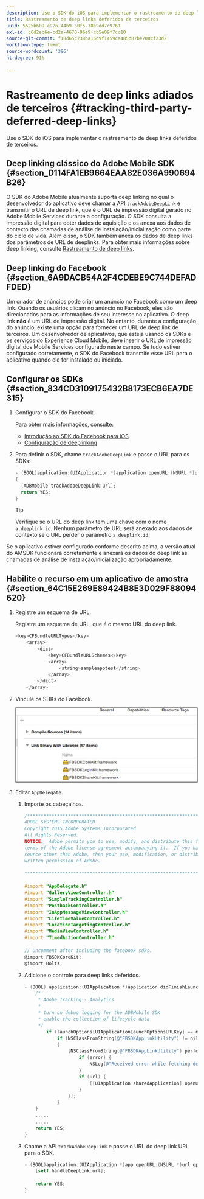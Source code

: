 ```yaml
---
description: Use o SDK do iOS para implementar o rastreamento de deep links deferidos de terceiros.
title: Rastreamento de deep links deferidos de terceiros
uuid: 5525b609-e926-44b9-b0f5-38e9dd7c9761
exl-id: c6d2ec6e-cd2a-4670-96e9-cb5e09f7cc10
source-git-commit: f18d65c738ba16d9f1459ca485d87be708cf23d2
workflow-type: tm+mt
source-wordcount: '396'
ht-degree: 91%

---
```


# Rastreamento de deep links adiados de terceiros {#tracking-third-party-deferred-deep-links}

Use o SDK do iOS para implementar o rastreamento de deep links deferidos de terceiros.

## Deep linking clássico do Adobe Mobile SDK {#section_D114FA1EB9664EAA82E036A990694B26}

O SDK do Adobe Mobile atualmente suporta deep linking no qual o desenvolvedor do aplicativo deve chamar a API `trackAdobeDeepLink` e transmitir o URL de deep link, que é o URL de impressão digital gerado no Adobe Mobile Services durante a configuração. O SDK consulta a impressão digital para obter dados de aquisição e os anexa aos dados de contexto das chamadas de análise de instalação/inicialização como parte do ciclo de vida. Além disso, o SDK também anexa os dados de deep links dos parâmetros de URL de deeplinks. Para obter mais informações sobre deep linking, consulte [Rastreamento de deep links](/help/ios/acquisition-main/tracking-deep-links/tracking-deep-links.md).

## Deep linking do Facebook {#section_6A9DACB54A2F4CDEBE9C744DEFADFDED}

Um criador de anúncios pode criar um anúncio no Facebook como um deep link. Quando os usuários clicam no anúncio no Facebook, eles são direcionados para as informações de seu interesse no aplicativo. O deep link **não** é um URL de impressão digital. No entanto, durante a configuração do anúncio, existe uma opção para fornecer um URL de deep link de terceiros. Um desenvolvedor de aplicativos, que esteja usando os SDKs e os serviços do Experience Cloud Mobile, deve inserir o URL de impressão digital dos Mobile Services configurado neste campo. Se tudo estiver configurado corretamente, o SDK do Facebook transmite esse URL para o aplicativo quando ele for instalado ou iniciado.

## Configurar os SDKs {#section_834CD3109175432B8173ECB6EA7DE315}

1. Configurar o SDK do Facebook.

   Para obter mais informações, consulte:

   * [Introdução ao SDK do Facebook para iOS](https://developers.facebook.com/docs/ios/getting-started)
   * [Configuração de deeplinking](https://developers.facebook.com/docs/app-ads/deep-linking#os)

1. Para definir o SDK, chame `trackAdobeDeepLink` e passe o URL para os SDKs:

   ```objective-c
   - (BOOL)application:(UIApplication *)application openURL:(NSURL *)url sourceApplication:(NSString *)sourceApplication annotation:(id)annotation 
   { 
     [ADBMobile trackAdobeDeepLink:url]; 
     return YES; 
   }
   ```

   >[!TIP]
   >
   >Verifique se o URL do deep link tem uma chave com o nome `a.deeplink.id`. Nenhum parâmetro de URL será anexado aos dados de contexto se o URL perder o parâmetro `a.deeplink.id`.

Se o aplicativo estiver configurado conforme descrito acima, a versão atual do AMSDK funcionará corretamente e anexará os dados do deep link às chamadas de análise de instalação/inicialização apropriadamente.

## Habilite o recurso em um aplicativo de amostra {#section_64C15E269E89424B8E3D029F88094620}

1. Registre um esquema de URL. 

   Registre um esquema de URL, que é o mesmo URL do deep link.

   ```objective-c
   <key>CFBundleURLTypes</key> 
       <array> 
           <dict> 
               <key>CFBundleURLSchemes</key> 
               <array> 
                   <string>sampleapptest</string> 
               </array> 
           </dict> 
       </array>
   ```

1. Vincule os SDKs do Facebook.

   ![Ativos do Facebook](assets/link-fb-sdk.jpg)

1. Editar `AppDelegate`.

   1. Importe os cabeçalhos.

      ```objective-c
      /************************************************************************* 
      ADOBE SYSTEMS INCORPORATED 
      Copyright 2015 Adobe Systems Incorporated 
      All Rights Reserved. 
      NOTICE:  Adobe permits you to use, modify, and distribute this file in accordance with the 
      terms of the Adobe license agreement accompanying it.  If you have received this file from a 
      source other than Adobe, then your use, modification, or distribution of it requires the prior 
      written permission of Adobe. 
      
      **************************************************************************/ 
      
      #import "AppDelegate.h" 
      #import "GalleryViewController.h" 
      #import "SimpleTrackingController.h" 
      #import "PostbackController.h" 
      #import "InAppMessageViewController.h" 
      #import "LifetimeValueController.h" 
      #import "LocationTargetingController.h" 
      #import "MediaViewController.h" 
      #import "TimedActionController.h"
      
      // Uncomment after including the facebook sdks. 
      @import FBSDKCoreKit; 
      @import Bolts;
      ```

   1. Adicione o controle para deep links deferidos.

      ```objective-c
      - (BOOL) application:(UIApplication *)application didFinishLaunchingWithOptions:(NSDictionary *)launchOptions { 
          /* 
           * Adobe Tracking - Analytics 
           * 
           * turn on debug logging for the ADBMobile SDK 
           * enable the collection of lifecycle data 
           */ 
              if (launchOptions[UIApplicationLaunchOptionsURLKey] == nil) { 
                  if (NSClassFromString(@"FBSDKAppLinkUtility") != nil) 
                  { 
                      [NSClassFromString(@"FBSDKAppLinkUtility") performSelector:@selector(fetchDeferredAppLink:) withObject:^(NSURL *url, NSError *error) { 
                          if (error) { 
                              NSLog(@"Received error while fetching deferred app link %@", error); 
                          } 
                          if (url) { 
                              [[UIApplication sharedApplication] openURL:url]; 
                          } 
                      }]; 
                  } 
          } 
          ..... 
          ..... 
          return YES; 
      }
      ```

   1. Chame a API `trackAdobeDeepLink` e passe o URL do deep link URL para o SDK.

      ```objective-c
      - (BOOL)application:(UIApplication *)app openURL:(NSURL *)url options:(NSDictionary<NSString *, id> *)options { 
          [self handleDeepLink:url]; 
      
          return YES; 
      }
      ```

